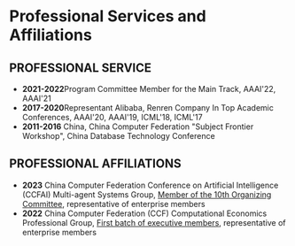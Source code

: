 # Professional Services and Affiliations

## PROFESSIONAL SERVICE

- **2021-2022**Program Committee Member for the Main Track, AAAI'22, AAAI'21
- **2017-2020**Representant Alibaba, Renren Company In Top Academic Conferences, AAAI'20, AAAI'19, ICML'18, ICML'17
- **2011-2016**
  China, China Computer Federation "Subject Frontier Workshop", China Database Technology Conference

## PROFESSIONAL AFFILIATIONS

- **2023** China Computer Federation Conference on Artificial Intelligence (CCFAI) Multi-agent Systems Group, [Member of the 10th Organizing Committee](https://mp.weixin.qq.com/s/draXMk4vUmyI0YJYd6zJqg), representative of enterprise members
- **2022** China Computer Federation (CCF) Computational Economics Professional Group, [First batch of executive members](https://mp.weixin.qq.com/s/Zyu9i61ahvXHGPLePsP3xw), representative of enterprise members

[//]: #
[//]: #
[//]: #
[//]: #
[//]: #
